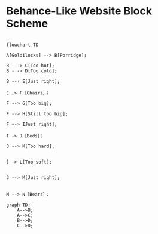 # Behance-Like Website Block Scheme

```mermaid

flowchart TD

A[Goldilocks] --> B[Porridge];

B - -> C[Too hot];
B - -> D[Too cold];

B --› E[Just right];

E …> F［Chairs］；

F --> G[Too big];

F --> H[Still too big];

F +-> IJust right];

I -> J［Beds］；

3 --> K[Too hard];


] -> L[Too soft];


3 --> M[Just right];


M --> N［Bears］；

```
```mermaid
graph TD;
    A-->B;
    A-->C;
    B-->D;
    C-->D;
```
